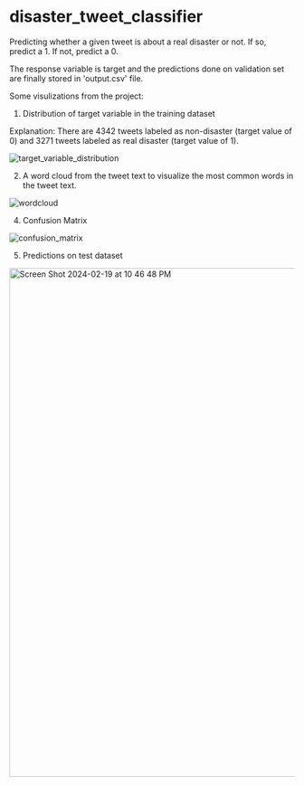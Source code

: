 # disaster_tweet_classifier
Predicting whether a given tweet is about a real disaster or not. If so, predict a 1. If not, predict a 0.

The response variable is target and the predictions done on validation set are finally stored in 'output.csv' file.   

Some visulizations from the project:

1. Distribution of target variable in the training dataset

Explanation:  There are 4342 tweets labeled as non-disaster (target value of 0) and 3271 tweets labeled as real disaster (target value of 1).

![target_variable_distribution](https://github.com/coder-brunette/disaster_tweet_classifier/assets/25826647/53cb5877-e650-4a83-a702-57d9b706ba55)

2. A word cloud from the tweet text to visualize the most common words in the tweet text.

![wordcloud](https://github.com/coder-brunette/disaster_tweet_classifier/assets/25826647/f8700dd2-f531-4f89-b63c-341105e6198c)

4. Confusion Matrix

![confusion_matrix](https://github.com/coder-brunette/disaster_tweet_classifier/assets/25826647/db35b27a-b1ab-46be-b9d1-30f9856c87f2)

5. Predictions on test dataset

<img width="900" alt="Screen Shot 2024-02-19 at 10 46 48 PM" src="https://github.com/coder-brunette/disaster_tweet_classifier/assets/25826647/7dfde1fe-0844-49df-b375-84dbc927b724">

   
